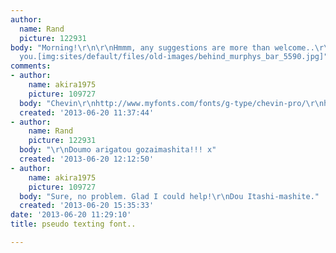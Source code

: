 ```yaml
---
author:
  name: Rand
  picture: 122931
body: "Morning!\r\n\r\nHmmm, any suggestions are more than welcome..\r\n\r\nThank
  you.[img:sites/default/files/old-images/behind_murphys_bar_5590.jpg]"
comments:
- author:
    name: akira1975
    picture: 109727
  body: "Chevin\r\nhttp://www.myfonts.com/fonts/g-type/chevin-pro/\r\nhttp://www.myfonts.com/fonts/g-type/chevin-std/"
  created: '2013-06-20 11:37:44'
- author:
    name: Rand
    picture: 122931
  body: "\r\nDoumo arigatou gozaimashita!!! x"
  created: '2013-06-20 12:12:50'
- author:
    name: akira1975
    picture: 109727
  body: "Sure, no problem. Glad I could help!\r\nDou Itashi-mashite."
  created: '2013-06-20 15:35:33'
date: '2013-06-20 11:29:10'
title: pseudo texting font..

---
```

